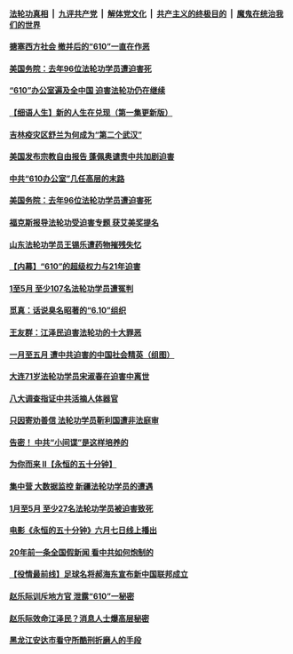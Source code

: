 ####  [法轮功真相](../../../../basic/blob/master/README.md?t=06121801) &nbsp;|&nbsp; [九评共产党](../../../../9ping.md/blob/master/README.md?t=06121801) &nbsp;|&nbsp; [解体党文化](../../../../jtdwh.md/blob/master/README.md?t=06121801)  &nbsp;|&nbsp; [共产主义的终极目的](../../../../gczydzjmd.md/blob/master/README.md?t=06121801) &nbsp;|&nbsp; [魔鬼在统治我们的世界](../../../../mgztzwmdsj.md/blob/master/README.md?t=06121801) 

#### [搪塞西方社会 撤并后的“610”一直在作恶](../pages/prog424/a102869186.md?t=06121801) 

#### [美国务院：去年96位法轮功学员遭迫害死](../pages/prog424/a102869179.md?t=06121801) 

#### [“610”办公室遍及全中国 迫害法轮功仍在继续](../pages/prog424/a102868649.md?t=06121801) 

#### [【细语人生】新的人生在兑现（第一集更新版）](../pages/prog424/a102868323.md?t=06121801) 

#### [吉林疫灾区舒兰为何成为“第二个武汉”](../pages/prog424/a102868392.md?t=06121801) 

#### [美国发布宗教自由报告 蓬佩奥谴责中共加剧迫害](../pages/prog424/a102868318.md?t=06121801) 

#### [中共“610办公室”几任高层的末路](../pages/prog424/a102868197.md?t=06121801) 

#### [美国务院：去年96位法轮功学员遭迫害死](../pages/prog424/a102868133.md?t=06121801) 

#### [福克斯报导法轮功受迫害专题 获艾美奖提名](../pages/prog424/a102867439.md?t=06121801) 

#### [山东法轮功学员王锡乐遭药物摧残失忆](../pages/prog424/a102867410.md?t=06121801) 

#### [【内幕】“610”的超级权力与21年迫害](../pages/prog424/a102867246.md?t=06121801) 

#### [1至5月 至少107名法轮功学员遭冤判](../pages/prog424/a102866448.md?t=06121801) 

#### [觅真：话说臭名昭著的“6.10”组织](../pages/prog424/a102865847.md?t=06121801) 

#### [王友群：江泽民迫害法轮功的十大罪恶](../pages/prog424/a102865810.md?t=06121801) 

#### [一月至五月 遭中共迫害的中国社会精英（组图）](../pages/prog424/a102865722.md?t=06121801) 

#### [大连71岁法轮功学员宋淑春在迫害中离世](../pages/prog424/a102865719.md?t=06121801) 

#### [八大调查指证中共活摘人体器官](../pages/prog424/a102865634.md?t=06121801) 

#### [只因寄劝善信 法轮功学员靳利国遭非法庭审](../pages/prog424/a102865627.md?t=06121801) 

#### [告密！ 中共“小间谍”是这样培养的](../pages/prog424/a102864002.md?t=06121801) 

#### [为你而来 II【永恒的五十分钟】](../pages/prog424/a102865179.md?t=06121801) 

#### [集中营 大数据监控 新疆法轮功学员的遭遇](../pages/prog424/a102864644.md?t=06121801) 

#### [1月至5月 至少27名法轮功学员被迫害致死](../pages/prog424/a102864151.md?t=06121801) 

#### [电影《永恒的五十分钟》六月七日线上播出](../pages/prog424/a102863886.md?t=06121801) 

#### [20年前一条全国假新闻 看中共如何炮制的](../pages/prog424/a102864019.md?t=06121801) 

#### [【役情最前线】足球名将郝海东宣布新中国联邦成立](../pages/prog424/a102863189.md?t=06121801) 

#### [赵乐际训斥地方官 泄露“610”一秘密](../pages/prog424/a102863180.md?t=06121801) 


#### [赵乐际效命江泽民？消息人士爆高层秘密](../pages/prog424/a102860587.md?t=06121801) 

#### [黑龙江安达市看守所酷刑折磨人的手段](../pages/prog424/a102860177.md?t=06121801) 

